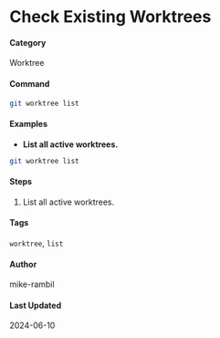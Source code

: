# Check Existing Worktrees


#### Category
Worktree

#### Command
```sh
git worktree list
```

#### Examples
- **List all active worktrees.**


```sh
git worktree list
```


#### Steps
1. List all active worktrees.


#### Tags
`worktree`, `list`

#### Author
mike-rambil

#### Last Updated
2024-06-10
